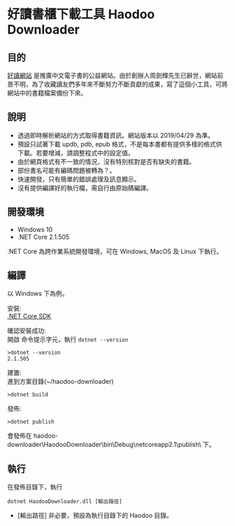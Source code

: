 # 好讀書櫃下載工具 Haodoo Downloader

## 目的
[好讀網站](http://www.haodoo.net/?M=hd&P=about) 是推廣中文電子書的公益網站。由於創辦人周劍輝先生已辭世，網站前景不明，為了收藏讀友們多年來不斷努力不斷貢獻的成果，寫了這個小工具，可將網站中的書籍檔案備份下來。

## 說明
* 透過即時解析網站的方式取得書籍資訊。網站版本以 2019/04/29 為準。
* 預設只試著下載 updb, pdb, epub 格式，不是每本書都有提供多樣的格式供下載。若要增減，請調整程式中的設定值。
* 由於網頁格式有不一致的情況，沒有特別核對是否有缺失的書籍。
* 部份書名可能有編碼問題被轉為？。
* 快速開發，只有簡單的錯誤處理及訊息顯示。
* 沒有提供編譯好的執行檔，需自行由原始碼編譯。

## 開發環境
* Windows 10
* .NET Core 2.1.505

.NET Core 為跨作業系統開發環境，可在 Windows, MacOS 及 Linux 下執行。

## 編譯

以 Windows 下為例。

安裝:  
 [.NET Core SDK](https://dotnet.microsoft.com/download)

確認安裝成功:  
開啟 命令提示字元，執行 `dotnet --version`
```
>dotnet --version
2.1.505
```

建置:  
進到方案目錄(~/haodoo-downloader)
```
>dotnet build
```

發佈:  
```
>dotnet publish
```
會發佈在 haodoo-downloader\HaodooDownloader\bin\Debug\netcoreapp2.1\publish\ 下。

## 執行
在發佈目錄下，執行
```
dotnet HaodooDownloader.dll [輸出路徑]
```
* [輸出路徑] 非必要，預設為執行目錄下的 Haodoo 目錄。
